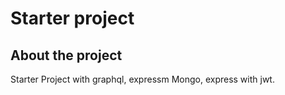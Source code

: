 # Starter project

## About the project
Starter Project with graphql, expressm  Mongo, express with jwt.